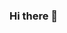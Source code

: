 ### Hi there 👋

<!--
- 🔭 I’m currently working on more tools to help me keep up with the world spinning.
- 🌱 I’m currently learning Python.
- 👯 I’m NOT looking to collaborate on anything, I need to learn to code first.
- 🤔 I’m looking for help with web3 and all things connected to it.
- 💬 Ask me about abmitions.
- 📫 How to reach me: Twitter
- 😄 Pronouns: she/her
- ⚡ Fun fact: I work with idiots.
-->
